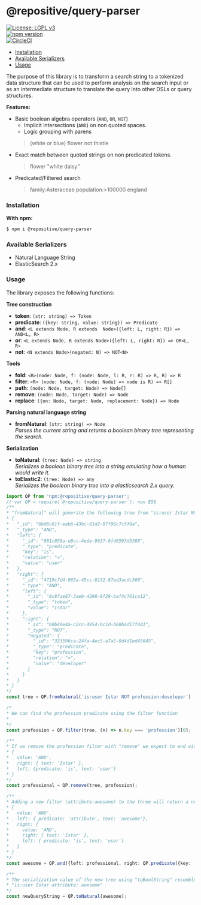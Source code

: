 # @repositive/query-parser

[![License: LGPL v3](https://img.shields.io/badge/License-LGPL%20v3-blue.svg)](https://choosealicense.com/licenses/lgpl-3.0/)  
[![npm version](https://badge.fury.io/js/%40repositive%2Fquery-parser.svg)](https://badge.fury.io/js/%40repositive%2Fquery-parser)  
[![CircleCI](https://circleci.com/gh/repositive/query-parser.svg?style=svg)](https://circleci.com/gh/repositive/query-parser)  

* [Installation](#installation)
* [Available Serializers](#available-serializers)
* [Usage](#usage)

The purpose of this library is to transform a search string to a tokenized data structure that can be used to perform analysis on the search input or as an intermediate structure to translate the query into other DSLs or query structures.

**Features:**
- Basic boolean algebra operators (`AND`, `OR`, `NOT`)
  - Implicit intersections (`AND`) on non quoted spaces.
  - Logic grouping with parens
  > (white or blue) flower not thistle
- Exact match between quoted strings on non predicated tokens.
  > flower "white daisy"
- Predicated/Filtered search
  > family:Asteraceae population:>100000 england


### Installation

**With npm:**
```bash
$ npm i @repositive/query-parser
```


### Available Serializers

- Natural Language String
- ElasticSearch 2.x


### Usage

The library exposes the following functions:

**Tree construction**
- **token**: `(str: string) => Token`
- **predicate**: `({key: string, value: string}) => Predicate`
- **and**: `<L extends Node, R extends  Node>({left: L, right: R}) => AND<L, R>`
- **or**: `<L extends Node, R extends Node>({left: L, right: R}) => OR<L, R>`
- **not**: `<N extends Node>(negated: N) => NOT<N>`

**Tools**
- **fold**: `<R>(node: Node, f: (node: Node, l: R, r: R) => R, R) => R`
- **filter**: `<R> (node: Node, f: (node: Node) => node is R) => R[]`
- **path**: `(node: Node, target: Node) => Node[]`
- **remove**: `(node: Node, target: Node) => Node`
- **replace**: `({on: Node, target: Node, replacement: Node}) => Node`


**Parsing natural language string**
- **fromNatural**: `(str: string) => Node`  
  _Parses the current string and returns a boolean binary tree representing the search._

**Serialization**
- **toNatural**: `(tree: Node) => string`  
  _Serializes a boolean binary tree into a string emulating how a human would write it._
- **toElastic2**: `(tree: Node) => any`  
  _Serializes the boolean binary tree into a elasticsearch 2.x query._

```ts
import QP from 'npm:@repositive/query-parser';
// var QP = require(`@repositive/query-parser`); non ES6
/**
* "fromNatural" will generate the following tree from "is:user Istar NOT profession:developer":
* {                            
*   "_id": "6bd6c61f-eab6-43bc-81d2-97f96c7c5f0a",           
*   "_type": "AND",            
*   "left": {                  
*     "_id": "081c058a-e8cc-4ede-9637-6fd6593d5388",         
*     "_type": "predicate",    
*     "key": "is",             
*     "relation": "=",         
*     "value": "user"          
*   },                         
*   "right": {                 
*     "_id": "4719c7d4-965a-45cc-8132-87ed3acdc560",         
*     "_type": "AND",          
*     "left": {                
*       "_id": "8c8fae87-3aeb-4298-8f29-baf4c761ca12",       
*       "_type": "token",      
*       "value": "Istar"       
*     },                       
*     "right": {               
*       "_id": "b0b49e4a-c2cc-4954-bc1d-b68bad17f441",       
*       "_type": "NOT",        
*       "negated": {           
*         "_id": "323596ca-24fa-4ec5-a7a5-0d4d1ed45645",     
*         "_type": "predicate",                              
*         "key": "profession", 
*         "relation": "=",     
*         "value": "developer" 
*       }                      
*     }                        
*   }                          
* }         
*/
const tree = QP.fromNatural('is:user Istar NOT profession:developer')

/*
* We can find the profession predicate using the filter function
*
*/
const profession = QP.filter(tree, (n) => n.key === 'profession')[0];

/**
* If we remove the profession filter with "remove" we expect to end with the following tree:
* {
*   value: 'AND',
*   right: { text: 'Istar' },
*   left: {predicate: 'is', text: 'user'}
* }
*/
const professional = QP.remove(tree, profession);

/**
* Adding a new filter (attribute:awesome) to the three will return a new tree with the attribute inserted in the leftmost position
* {
*   value: 'AND',
*   left: { predicate: 'attribute', text: 'awesome'},
*   right: {
*     value: 'AND',
*     right: { text: 'Istar' },
*     left: { predicate: 'is', text: 'user'}
*   }
* }
*/
const awesome = QP.and({left: professional, right: QP.predicate({key: 'attribute', value: 'awesome'}));

/**
* The serialization value of the new tree using "toBoolString" resembles the text as a human would write it:
* "is:user Istar attribute: awesome"
*/
const newQueryString = QP.toNatural(awesome);
```
